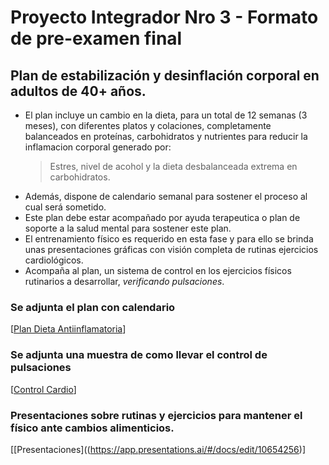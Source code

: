 # Proyecto Integrador Nro 3 - Formato de pre-examen final

## Plan de estabilización y desinflación corporal en adultos de 40+ años.

* El plan incluye un cambio en la dieta, para un total de 12 semanas (3 meses), con diferentes platos y colaciones, completamente balanceados en proteínas, carbohidratos y nutrientes para reducir la inflamacion corporal generado por:
  > Estres, nivel de acohol y la dieta desbalanceada extrema en carbohidratos.
* Además, dispone de calendario semanal para sostener el proceso al cual será sometido.
* Este plan debe estar acompañado por ayuda terapeutica o plan de soporte a la salud mental para sostener este plan.
* El entrenamiento físico es requerido en esta fase y para ello se brinda unas presentaciones gráficas con visión completa de rutinas ejercicios cardiológicos.
* Acompaña al plan, un sistema de control en los ejercicios físicos rutinarios a desarrollar, _verificando pulsaciones_.

### Se adjunta el plan  con calendario
[[Plan Dieta Antiinflamatoria](https://docs.google.com/document/d/1idwx01oX9GZqKGQ-fEkhVCDarQF4NkEdBgj2mcTwqjA/edit?tab=t.0)]

### Se adjunta una muestra de como llevar el control de pulsaciones
[[Control Cardio](https://docs.google.com/spreadsheets/d/1DGVVw-fm2uSWR5JF9lsshAB9FMnlrmwD-eLKXtL57M8/edit?gid=0#gid=0)]

### Presentaciones sobre rutinas y ejercicios para mantener el físico ante cambios alimenticios.
[[Presentaciones]((https://app.presentations.ai/#/docs/edit/10654256)]
